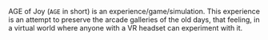 AGE of Joy (`AGE` in short) is an experience/game/simulation. This experience is an attempt to preserve the arcade galleries of the old days, that feeling, in a virtual world where anyone with a VR headset can experiment with it.